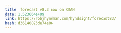 ```yaml
---
title: forecast v8.3 now on CRAN
date: 1.523664e+09
link: https://robjhyndman.com/hyndsight/forecast83/
hash: d36140823de74e06
---
```

